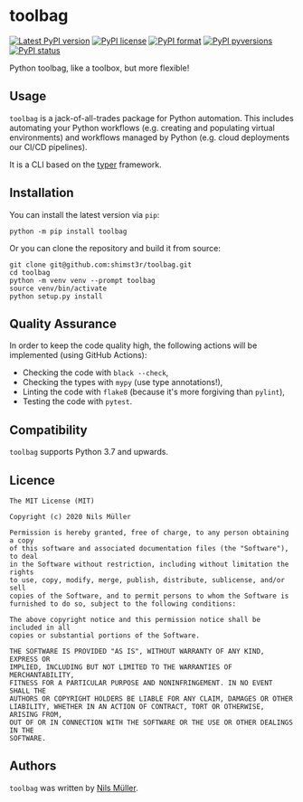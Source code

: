 # toolbag

[![Latest PyPI version](https://img.shields.io/pypi/v/toolbag.svg)](https://pypi.python.org/pypi/toolbag/) [![PyPI license](https://img.shields.io/pypi/l/toolbag.svg)](https://pypi.python.org/pypi/toolbag/) [![PyPI format](https://img.shields.io/pypi/format/toolbag.svg)](https://pypi.python.org/pypi/toolbag/) [![PyPI pyversions](https://img.shields.io/pypi/pyversions/toolbag.svg)](https://pypi.python.org/pypi/toolbag/) [![PyPI status](https://img.shields.io/pypi/status/toolbag.svg)](https://pypi.python.org/pypi/toolbag/)

Python toolbag, like a toolbox, but more flexible!

## Usage

`toolbag` is a jack-of-all-trades package for Python automation. This includes automating your Python workflows (e.g. creating and populating virtual environments) and workflows managed by Python (e.g. cloud deployments our CI/CD pipelines).

It is a CLI based on the [typer](https://github.com/tiangolo/typer) framework.

## Installation

You can install the latest version via `pip`:

```shell
python -m pip install toolbag
```

Or you can clone the repository and build it from source:

```shell
git clone git@github.com:shimst3r/toolbag.git
cd toolbag
python -m venv venv --prompt toolbag
source venv/bin/activate
python setup.py install
```

## Quality Assurance

In order to keep the code quality high, the following actions will be implemented (using GitHub Actions):

* Checking the code with `black --check`,
* Checking the types with `mypy` (use type annotations!),
* Linting the code with `flake8` (because it's more forgiving than `pylint`),
* Testing the code with `pytest`.

## Compatibility

`toolbag` supports Python 3.7 and upwards.

## Licence

```
The MIT License (MIT)

Copyright (c) 2020 Nils Müller

Permission is hereby granted, free of charge, to any person obtaining a copy
of this software and associated documentation files (the "Software"), to deal
in the Software without restriction, including without limitation the rights
to use, copy, modify, merge, publish, distribute, sublicense, and/or sell
copies of the Software, and to permit persons to whom the Software is
furnished to do so, subject to the following conditions:

The above copyright notice and this permission notice shall be included in all
copies or substantial portions of the Software.

THE SOFTWARE IS PROVIDED "AS IS", WITHOUT WARRANTY OF ANY KIND, EXPRESS OR
IMPLIED, INCLUDING BUT NOT LIMITED TO THE WARRANTIES OF MERCHANTABILITY,
FITNESS FOR A PARTICULAR PURPOSE AND NONINFRINGEMENT. IN NO EVENT SHALL THE
AUTHORS OR COPYRIGHT HOLDERS BE LIABLE FOR ANY CLAIM, DAMAGES OR OTHER
LIABILITY, WHETHER IN AN ACTION OF CONTRACT, TORT OR OTHERWISE, ARISING FROM,
OUT OF OR IN CONNECTION WITH THE SOFTWARE OR THE USE OR OTHER DEALINGS IN THE
SOFTWARE.
```

## Authors

`toolbag` was written by [Nils Müller](mailto:shimst3r@gmail.com).
